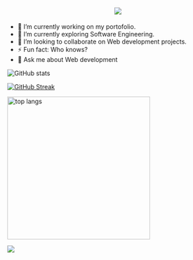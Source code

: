 <h1 align="center">
    <img src="https://readme-typing-svg.herokuapp.com/?font=Righteous&size=35&center=true&vCenter=true&width=1000&height=70&duration=4000&lines=Hi+There!+👋;+I'm+Ridwanullah+popularly+known+as+DanonymousCoder+!;" />

</h1>

- 🔭 I’m currently working on my portofolio.
- 🌱 I’m currently exploring Software Engineering.
- 👯 I’m looking to collaborate on Web development projects.
- ⚡ Fun fact: Who knows?
- 💬 Ask me about Web development

<!--
**DanonymousCoder/DanonymousCoder** is a ✨ _special_ ✨ repository because its `README.md` (this file) appears on your GitHub profile.

Here are some ideas to get you started:

- 🔭 I’m currently working on a Library ...
- 🌱 I’m currently learning JavaScript, Python, C++ and Rust ...
- 👯 I’m looking to collaborate on Web development projects ... ...
-->


![GitHub stats](https://github-readme-stats.vercel.app/api?username=DanonymousCoder&theme=dark&hide_border=false&include_all_commits=true&count_private=true)

[![GitHub Streak](https://streak-stats.demolab.com?user=DanonymousCoder&theme=dark&border_radius=8.5)](https://git.io/streak-stats) 
    
<img width=325 align="center" src="https://github-readme-stats-salesp07.vercel.app/api/top-langs/?username=salesp07&hide=HTML&langs_count=8&layout=compact&theme=react&border_radius=10&size_weight=0.5&count_weight=0.5&exclude_repo=github-readme-stats" alt="top langs" />







  [![](https://visitcount.itsvg.in/api?id=dmystical-coder&icon=0&color=0)](https://visitcount.itsvg.in)
